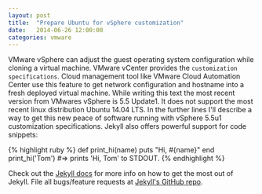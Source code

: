 ```yaml
---
layout: post
title:  "Prepare Ubuntu for vSphere customization"
date:   2014-06-26 12:00:00
categories: vmware
---
```


VMware vSphere can adjust the guest operating system configuration while cloning a virtual machine. VMware vCenter provides the `customization specifications`. Cloud management tool like VMware Cloud Automation Center use this feature to get network configuration and hostname into a fresh deployed virtual machine.
While writing this text the most recent version from VMwares vSphere is 5.5 Update1. It does not support the most recent linux distribution Ubuntu 14.04 LTS.
In the further lines I'll describe a way to get this new peace of software running with vSphere 5.5u1 customization specifications.
Jekyll also offers powerful support for code snippets:

{% highlight ruby %}
def print_hi(name)
  puts "Hi, #{name}"
end
print_hi('Tom')
#=> prints 'Hi, Tom' to STDOUT.
{% endhighlight %}

Check out the [Jekyll docs][jekyll] for more info on how to get the most out of Jekyll. File all bugs/feature requests at [Jekyll's GitHub repo][jekyll-gh].

[jekyll-gh]: https://github.com/mojombo/jekyll
[jekyll]:    http://jekyllrb.com
